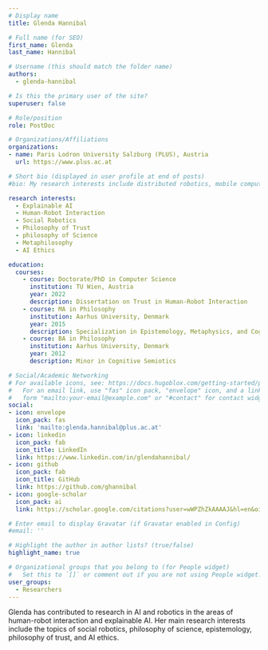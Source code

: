 ```yaml
---
# Display name
title: Glenda Hannibal

# Full name (for SEO)
first_name: Glenda
last_name: Hannibal

# Username (this should match the folder name)
authors:
  - glenda-hannibal

# Is this the primary user of the site?
superuser: false

# Role/position
role: PostDoc

# Organizations/Affiliations
organizations:
- name: Paris Lodron University Salzburg (PLUS), Austria
  url: https://www.plus.ac.at

# Short bio (displayed in user profile at end of posts)
#bio: My research interests include distributed robotics, mobile computing and programmable matter.

research interests:
  - Explainable AI
  - Human-Robot Interaction
  - Social Robotics
  - Philosophy of Trust
  - philosophy of Science
  - Metaphilosophy
  - AI Ethics

education:
  courses:
    - course: Doctorate/PhD in Computer Science
      institution: TU Wien, Austria
      year: 2022
      description: Dissertation on Trust in Human-Robot Interaction
    - course: MA in Philosophy
      institution: Aarhus University, Denmark
      year: 2015
      description: Specialization in Epistemology, Metaphysics, and Cognition
    - course: BA in Philosophy
      institution: Aarhus University, Denmark
      year: 2012
      description: Minor in Cognitive Semiotics

# Social/Academic Networking
# For available icons, see: https://docs.hugoblox.com/getting-started/page-builder/#icons
#   For an email link, use "fas" icon pack, "envelope" icon, and a link in the
#   form "mailto:your-email@example.com" or "#contact" for contact widget.
social:
- icon: envelope
  icon_pack: fas
  link: 'mailto:glenda.hannibal@plus.ac.at'
- icon: linkedin
  icon_pack: fab
  icon_title: LinkedIn
  link: https://www.linkedin.com/in/glendahannibal/
- icon: github
  icon_pack: fab
  icon_title: GitHub
  link: https://github.com/ghannibal
- icon: google-scholar
  icon_pack: ai
  link: https://scholar.google.com/citations?user=wWPZhZkAAAAJ&hl=en&oi=ao

# Enter email to display Gravatar (if Gravatar enabled in Config)
#email: ''

# Highlight the author in author lists? (true/false)
highlight_name: true

# Organizational groups that you belong to (for People widget)
#   Set this to `[]` or comment out if you are not using People widget.
user_groups:
  - Researchers
---
```


Glenda has contributed to research in AI and robotics in the areas of human-robot interaction and explainable AI. Her main research interests include the topics of social robotics, philosophy of science, epistemology, philosophy of trust, and AI ethics. 
